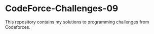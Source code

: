 # CodeForce-Challenges-09
This repository contains my solutions to programming challenges from Codeforces.
